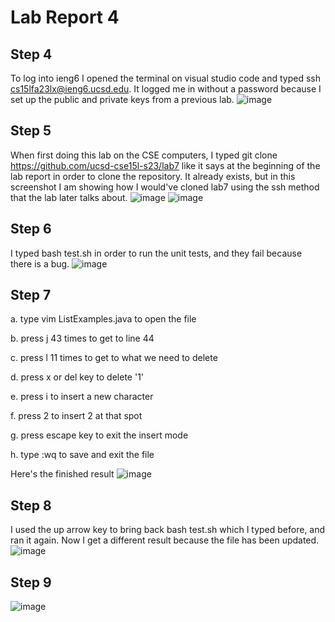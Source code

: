 # Lab Report 4

## Step 4
To log into ieng6 I opened the terminal on visual studio code and typed ssh cs15lfa23lx@ieng6.ucsd.edu<enter>. It logged me in without a password because I set up the public and private keys from a previous lab.
![image](https://github.com/pmaloney7/cse15l-lab-reports/assets/146884245/2b09ab11-4326-4250-bffd-d83a852c7fed)

## Step 5
When first doing this lab on the CSE computers, I typed git clone https://github.com/ucsd-cse15l-s23/lab7 like it says at the beginning of the lab report in order to clone the repository. It already exists, but in this screenshot I am showing how I would've cloned lab7 using the ssh method that the lab later talks about.
![image](https://github.com/pmaloney7/cse15l-lab-reports/assets/146884245/12988074-c754-4feb-bece-d7ecfe2caa0f)
![image](https://github.com/pmaloney7/cse15l-lab-reports/assets/146884245/4503d4bd-6e2c-4617-aaec-4140d7ecf72c)

## Step 6
I typed bash test.sh in order to run the unit tests, and they fail because there is a bug.
![image](https://github.com/pmaloney7/cse15l-lab-reports/assets/146884245/fd1cb128-e511-487d-bd75-57dea6902f94)

## Step 7
a. type vim ListExamples.java to open the file

b. press j 43 times to get to line 44

c. press l 11 times to get to what we need to delete

d. press x or del key to delete '1'

e. press i to insert a new character

f. press 2 to insert 2 at that spot

g. press escape key to exit the insert mode

h. type :wq to save and exit the file

Here's the finished result
![image](https://github.com/pmaloney7/cse15l-lab-reports/assets/146884245/7432b942-d506-4ae3-ac33-d951188b2104)

## Step 8
I used the up arrow key to bring back bash test.sh which I typed before, and ran it again. Now I get a different result because the file has been updated.
![image](https://github.com/pmaloney7/cse15l-lab-reports/assets/146884245/fa1d4d73-5249-4415-9f1d-cbbf6c5382a2)

## Step 9 

![image](https://github.com/pmaloney7/cse15l-lab-reports/assets/146884245/f3dd956e-a17a-42b4-8b8e-2eec388ae9a2)



